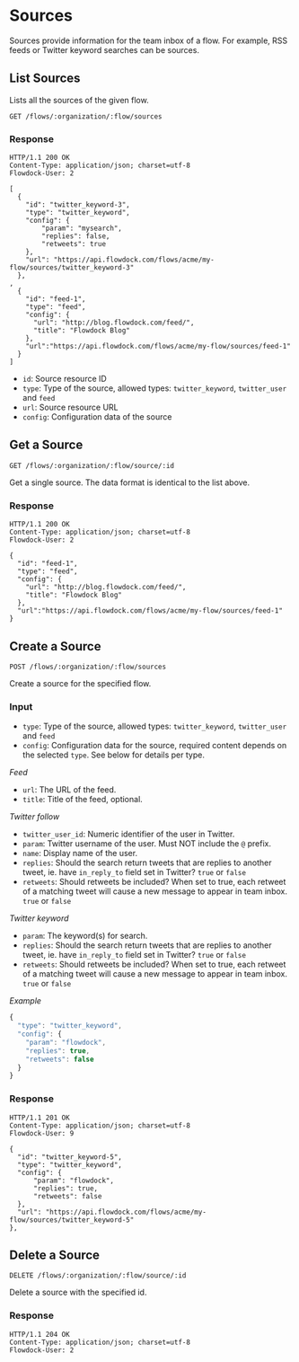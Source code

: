 # Sources

Sources provide information for the team inbox of a flow. For example, RSS feeds or Twitter keyword searches can be sources.

## List Sources

Lists all the sources of the given flow.

```
GET /flows/:organization/:flow/sources
```

### Response
```
HTTP/1.1 200 OK
Content-Type: application/json; charset=utf-8
Flowdock-User: 2
```
```
[
  {
    "id": "twitter_keyword-3",
    "type": "twitter_keyword",
    "config": {
        "param": "mysearch",
        "replies": false,
        "retweets": true
    },
    "url": "https://api.flowdock.com/flows/acme/my-flow/sources/twitter_keyword-3"
  },
,
  {
    "id": "feed-1",
    "type": "feed",
    "config": {
      "url": "http://blog.flowdock.com/feed/",
      "title": "Flowdock Blog"
    },
    "url":"https://api.flowdock.com/flows/acme/my-flow/sources/feed-1"
  }
]
```

* `id`: Source resource ID
* `type`: Type of the source, allowed types: `twitter_keyword`, `twitter_user` and `feed`
* `url`: Source resource URL
* `config`: Configuration data of the source

## Get a Source
```
GET /flows/:organization/:flow/source/:id
```
Get a single source. The data format is identical to the list above.

### Response
```
HTTP/1.1 200 OK
Content-Type: application/json; charset=utf-8
Flowdock-User: 2
```
```
{
  "id": "feed-1",
  "type": "feed",
  "config": {
    "url": "http://blog.flowdock.com/feed/",
    "title": "Flowdock Blog"
  },
  "url":"https://api.flowdock.com/flows/acme/my-flow/sources/feed-1"
}
```

## Create a Source
```
POST /flows/:organization/:flow/sources
```
Create a source for the specified flow.

### Input

* `type`: Type of the source, allowed types: `twitter_keyword`, `twitter_user` and `feed`
* `config`: Configuration data for the source, required content depends on the selected `type`. See below for details per type.

_Feed_

* `url`: The URL of the feed.
* `title`: Title of the feed, optional.

_Twitter follow_

* `twitter_user_id`: Numeric identifier of the user in Twitter.
* `param`: Twitter username of the user. Must NOT include the `@` prefix.
* `name`: Display name of the user.
* `replies`: Should the search return tweets that are replies to another tweet, ie. have `in_reply_to` field set in Twitter? `true` or `false`
* `retweets`: Should retweets be included? When set to true, each retweet of a matching tweet will cause a new message to appear in team inbox. `true` or `false`

_Twitter keyword_

* `param`: The keyword(s) for search.
* `replies`: Should the search return tweets that are replies to another tweet, ie. have `in_reply_to` field set in Twitter? `true` or `false`
* `retweets`: Should retweets be included? When set to true, each retweet of a matching tweet will cause a new message to appear in team inbox. `true` or `false`

_Example_

```javascript
{
  "type": "twitter_keyword",
  "config": {
    "param": "flowdock",
    "replies": true,
    "retweets": false
  }
}
```

### Response
```
HTTP/1.1 201 OK
Content-Type: application/json; charset=utf-8
Flowdock-User: 9
```
```
{
  "id": "twitter_keyword-5",
  "type": "twitter_keyword",
  "config": {
      "param": "flowdock",
      "replies": true,
      "retweets": false
  },
  "url": "https://api.flowdock.com/flows/acme/my-flow/sources/twitter_keyword-5"
},
```

## Delete a Source
```
DELETE /flows/:organization/:flow/source/:id
```

Delete a source with the specified id.

### Response
```
HTTP/1.1 204 OK
Content-Type: application/json; charset=utf-8
Flowdock-User: 2
```
